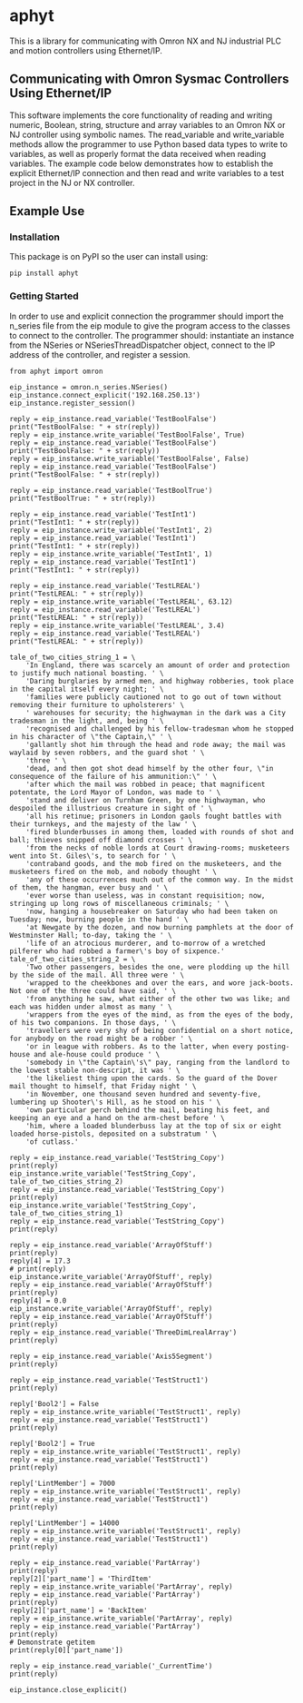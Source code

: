 # aphyt
This is a library for communicating with Omron NX and NJ industrial PLC and motion controllers using Ethernet/IP.

## Communicating with Omron Sysmac Controllers Using Ethernet/IP

This software implements the core functionality of reading and writing numeric, Boolean, string, structure and array variables to an Omron NX or NJ controller using symbolic names. The read_variable and write_variable methods allow the programmer to use Python based data types to write to variables, as well as properly format the data received when reading variables. The example code below demonstrates how to establish the explicit Ethernet/IP connection and then read and write variables to a test project in the NJ or NX controller.

## Example Use

### Installation

This package is on PyPI so the user can install using:

    pip install aphyt

### Getting Started

In order to use and explicit connection the programmer should import the n_series file from the eip module to give the program access to the classes to connect to the controller. The programmer should: instantiate an instance from the NSeries or NSeriesThreadDispatcher object, connect to the IP address of the controller, and register a session.

    from aphyt import omron
    
    eip_instance = omron.n_series.NSeries()
    eip_instance.connect_explicit('192.168.250.13')
    eip_instance.register_session()
    
    reply = eip_instance.read_variable('TestBoolFalse')
    print("TestBoolFalse: " + str(reply))
    reply = eip_instance.write_variable('TestBoolFalse', True)
    reply = eip_instance.read_variable('TestBoolFalse')
    print("TestBoolFalse: " + str(reply))
    reply = eip_instance.write_variable('TestBoolFalse', False)
    reply = eip_instance.read_variable('TestBoolFalse')
    print("TestBoolFalse: " + str(reply))
    
    reply = eip_instance.read_variable('TestBoolTrue')
    print("TestBoolTrue: " + str(reply))
    
    reply = eip_instance.read_variable('TestInt1')
    print("TestInt1: " + str(reply))
    reply = eip_instance.write_variable('TestInt1', 2)
    reply = eip_instance.read_variable('TestInt1')
    print("TestInt1: " + str(reply))
    reply = eip_instance.write_variable('TestInt1', 1)
    reply = eip_instance.read_variable('TestInt1')
    print("TestInt1: " + str(reply))
    
    reply = eip_instance.read_variable('TestLREAL')
    print("TestLREAL: " + str(reply))
    reply = eip_instance.write_variable('TestLREAL', 63.12)
    reply = eip_instance.read_variable('TestLREAL')
    print("TestLREAL: " + str(reply))
    reply = eip_instance.write_variable('TestLREAL', 3.4)
    reply = eip_instance.read_variable('TestLREAL')
    print("TestLREAL: " + str(reply))
    
    tale_of_two_cities_string_1 = \
        'In England, there was scarcely an amount of order and protection to justify much national boasting. ' \
        'Daring burglaries by armed men, and highway robberies, took place in the capital itself every night; ' \
        'families were publicly cautioned not to go out of town without removing their furniture to upholsterers' \
        ' warehouses for security; the highwayman in the dark was a City tradesman in the light, and, being ' \
        'recognised and challenged by his fellow-tradesman whom he stopped in his character of \"the Captain,\" ' \
        'gallantly shot him through the head and rode away; the mail was waylaid by seven robbers, and the guard shot ' \
        'three ' \
        'dead, and then got shot dead himself by the other four, \"in consequence of the failure of his ammunition:\" ' \
        'after which the mail was robbed in peace; that magnificent potentate, the Lord Mayor of London, was made to ' \
        'stand and deliver on Turnham Green, by one highwayman, who despoiled the illustrious creature in sight of ' \
        'all his retinue; prisoners in London gaols fought battles with their turnkeys, and the majesty of the law ' \
        'fired blunderbusses in among them, loaded with rounds of shot and ball; thieves snipped off diamond crosses ' \
        'from the necks of noble lords at Court drawing-rooms; musketeers went into St. Giles\'s, to search for ' \
        'contraband goods, and the mob fired on the musketeers, and the musketeers fired on the mob, and nobody thought ' \
        'any of these occurrences much out of the common way. In the midst of them, the hangman, ever busy and ' \
        'ever worse than useless, was in constant requisition; now, stringing up long rows of miscellaneous criminals; ' \
        'now, hanging a housebreaker on Saturday who had been taken on Tuesday; now, burning people in the hand ' \
        'at Newgate by the dozen, and now burning pamphlets at the door of Westminster Hall; to-day, taking the ' \
        'life of an atrocious murderer, and to-morrow of a wretched pilferer who had robbed a farmer\'s boy of sixpence.'
    tale_of_two_cities_string_2 = \
        'Two other passengers, besides the one, were plodding up the hill by the side of the mail. All three were ' \
        'wrapped to the cheekbones and over the ears, and wore jack-boots. Not one of the three could have said, ' \
        'from anything he saw, what either of the other two was like; and each was hidden under almost as many ' \
        'wrappers from the eyes of the mind, as from the eyes of the body, of his two companions. In those days, ' \
        'travellers were very shy of being confidential on a short notice, for anybody on the road might be a robber ' \
        'or in league with robbers. As to the latter, when every posting-house and ale-house could produce ' \
        'somebody in \"the Captain\'s\" pay, ranging from the landlord to the lowest stable non-descript, it was ' \
        'the likeliest thing upon the cards. So the guard of the Dover mail thought to himself, that Friday night ' \
        'in November, one thousand seven hundred and seventy-five, lumbering up Shooter\'s Hill, as he stood on his ' \
        'own particular perch behind the mail, beating his feet, and keeping an eye and a hand on the arm-chest before ' \
        'him, where a loaded blunderbuss lay at the top of six or eight loaded horse-pistols, deposited on a substratum ' \
        'of cutlass.'
    
    reply = eip_instance.read_variable('TestString_Copy')
    print(reply)
    eip_instance.write_variable('TestString_Copy', tale_of_two_cities_string_2)
    reply = eip_instance.read_variable('TestString_Copy')
    print(reply)
    eip_instance.write_variable('TestString_Copy', tale_of_two_cities_string_1)
    reply = eip_instance.read_variable('TestString_Copy')
    print(reply)
    
    reply = eip_instance.read_variable('ArrayOfStuff')
    print(reply)
    reply[4] = 17.3
    # print(reply)
    eip_instance.write_variable('ArrayOfStuff', reply)
    reply = eip_instance.read_variable('ArrayOfStuff')
    print(reply)
    reply[4] = 0.0
    eip_instance.write_variable('ArrayOfStuff', reply)
    reply = eip_instance.read_variable('ArrayOfStuff')
    print(reply)
    reply = eip_instance.read_variable('ThreeDimLrealArray')
    print(reply)
    
    reply = eip_instance.read_variable('Axis5Segment')
    print(reply)
    
    reply = eip_instance.read_variable('TestStruct1')
    print(reply)
    
    reply['Bool2'] = False
    reply = eip_instance.write_variable('TestStruct1', reply)
    reply = eip_instance.read_variable('TestStruct1')
    print(reply)
    
    reply['Bool2'] = True
    reply = eip_instance.write_variable('TestStruct1', reply)
    reply = eip_instance.read_variable('TestStruct1')
    print(reply)
    
    reply['LintMember'] = 7000
    reply = eip_instance.write_variable('TestStruct1', reply)
    reply = eip_instance.read_variable('TestStruct1')
    print(reply)
    
    reply['LintMember'] = 14000
    reply = eip_instance.write_variable('TestStruct1', reply)
    reply = eip_instance.read_variable('TestStruct1')
    print(reply)
    
    reply = eip_instance.read_variable('PartArray')
    print(reply)
    reply[2]['part_name'] = 'ThirdItem'
    reply = eip_instance.write_variable('PartArray', reply)
    reply = eip_instance.read_variable('PartArray')
    print(reply)
    reply[2]['part_name'] = 'BackItem'
    reply = eip_instance.write_variable('PartArray', reply)
    reply = eip_instance.read_variable('PartArray')
    print(reply)
    # Demonstrate getitem
    print(reply[0]['part_name'])
    
    reply = eip_instance.read_variable('_CurrentTime')
    print(reply)
    
    eip_instance.close_explicit()